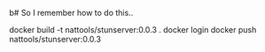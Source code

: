 b# So I remember how to do this..

docker build -t nattools/stunserver:0.0.3 .
docker login
docker push nattools/stunserver:0.0.3
